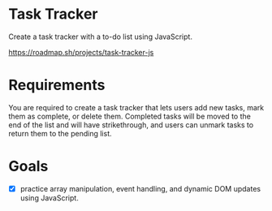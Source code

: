 # Task Tracker

Create a task tracker with a to-do list using JavaScript.

https://roadmap.sh/projects/task-tracker-js

# Requirements

You are required to create a task tracker that lets users add new tasks, mark them as complete, or delete them. Completed tasks will be moved to the end of the list and will have strikethrough, and users can unmark tasks to return them to the pending list.

# Goals

- [x] practice array manipulation, event handling, and dynamic DOM updates using JavaScript.
